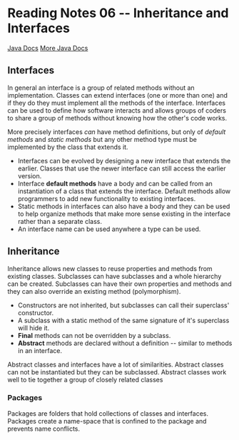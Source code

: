 # Reading Notes 06 -- Inheritance and Interfaces

[Java Docs](https://docs.oracle.com/javase/tutorial/java/IandI/index.html)
[More Java Docs](https://docs.oracle.com/javase/tutorial/java/concepts/)

## Interfaces

In general an interface is a group of related methods without an implementation. Classes can extend interfaces (one or more than one) and if they do they must implement all the methods of the interface. Interfaces can be used to define how software interacts and allows groups of coders to share a group of methods without knowing how the other's code works.

More precisely interfaces *can* have method definitions, but only of *default methods* and *static methods* but any other method type must be implemented by the class that extends it. 

- Interfaces can be evolved by designing a new interface that extends the earlier. Classes that use the newer interface can still access the earlier version. 
- Interface **default methods** have a body and can be called from an instantiation of a class that extends the interface. Default methods allow programmers to add new functionality to existing interfaces.
- Static methods in interfaces can also have a body and they can be used to help organize methods that make more sense existing in the interface rather than a separate class.
- An interface name can be used anywhere a type can be used.

## Inheritance

Inheritance allows new classes to reuse properties and methods from existing classes. Subclasses can have subclasses and a whole hierarchy can be created. Subclasses can have their own properties and methods and they can also override an existing method (polymorphism).

- Constructors are not inherited, but subclasses can call their superclass' constructor.
- A subclass with a static method of the same signature of it's superclass will hide it.
- **Final** methods can not be overridden by a subclass.
- **Abstract** methods are declared without a definition -- similar to methods in an interface.

Abstract classes and interfaces have a lot of similarities. Abstract classes can not be instantiated but they can be subclassed. Abstract classes work well to tie together a group of closely related classes

### Packages

Packages are folders that hold collections of classes and interfaces. Packages create a name-space that is confined to the package and prevents name conflicts.
